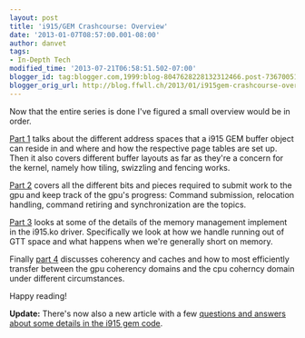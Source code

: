 ```yaml
---
layout: post
title: 'i915/GEM Crashcourse: Overview'
date: '2013-01-07T08:57:00.001-08:00'
author: danvet
tags:
- In-Depth Tech
modified_time: '2013-07-21T06:58:51.502-07:00'
blogger_id: tag:blogger.com,1999:blog-8047628228132312466.post-7367005160029620308
blogger_orig_url: http://blog.ffwll.ch/2013/01/i915gem-crashcourse-overview.html
---
```


Now that the entire series is done I've figured a small overview would be in order.



[Part 1](http://blog.ffwll.ch/2012/10/i915gem-crashcourse.html) talks about the different address spaces that a i915 GEM buffer object can reside in and where and how the respective page tables are set up. Then it also covers different buffer layouts as far as they're a concern for the kernel, namely how tiling, swizzling and fencing works.



[Part 2](http://blog.ffwll.ch/2012/11/i915gem-crashcourse-part-2.html) covers all the different bits and pieces required to submit work to the gpu and keep track of the gpu's progress: Command submission, relocation handling, command retiring and synchronization are the topics.



[Part 3](http://blog.ffwll.ch/2012/11/i915gem-crashcourse-part-3.html) looks at some of the details of the memory management implement in the i915.ko driver. Specifically we look at how we handle running out of GTT space and what happens when we're generally short on memory.



Finally [part 4](http://blog.ffwll.ch/2013/01/i915gem-crashcourse-part-4.html) discusses coherency and caches and how to most efficiently transfer between the gpu coherency domains and the cpu coherncy domain under different circumstances.



Happy reading! 

<b>Update:</b> There's now also a new article with a few [questions and answers about some details in the i915 gem code](http://blog.ffwll.ch/2013/05/i915gem-q.html).